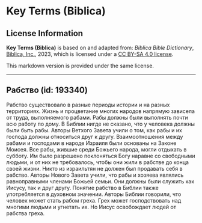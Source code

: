 # Key Terms (Biblica)

## License Information

**Key Terms (Biblica)** is based on and adapted from: _Biblica Bible Dictionary_, [Biblica, Inc.](https://www.biblica.com/), 2023, which is licensed under a [CC BY-SA 4.0 license](https://creativecommons.org/licenses/by-sa/4.0/legalcode.en).

This markdown version is provided under the same license.



--------------------------------

## Рабство (id: 193340)

Рабство существовало в разные периоды истории и на разных территориях. Жизнь и процветание многих народов напрямую зависела от труда, выполняемого рабами. Рабы должны были выполнять почти всю работу по дому. В Библии нигде не сказано, что у человека должны были быть рабы. Авторы Ветхого Завета учили о том, как рабы и их господа должны относиться друг к другу. Взаимоотношения между рабами и господами в народе Израиля были основаны на Законе Моисея. Все рабы, жившие среди Божьего народа, могли отдыхать в субботу. Им было разрешено поклоняться Богу наравне со свободными людьми, и от них не требовалось, чтобы они жили в рабстве до конца своей жизни. Никто из израильтян не должен был продавать себя в рабство. Авторы Нового Завета учили, что рабы и хозяева являлись равноправными членами Божьей семьи. Они должны были служить как Иисусу, так и друг другу. Понятие рабство в Библии также употребляется в духовном значении. Авторы Библии говорили, что человек может стать рабом греха. Грех может господствовать над многими людьми и угнетать их. Но Иисус освобождает людей от рабства греха.


